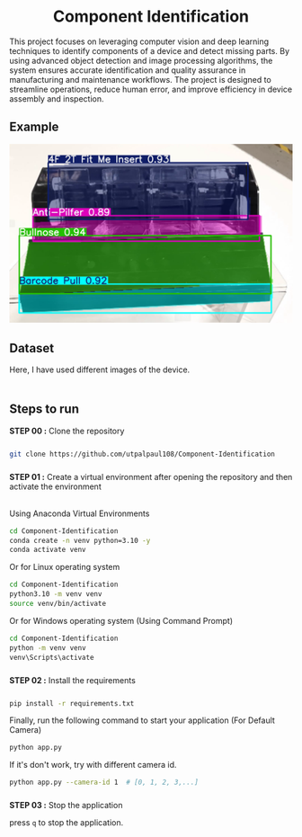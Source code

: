 

# <div align='center'>Component Identification</div>

This project focuses on leveraging computer vision and deep learning techniques to identify components of a device and detect missing parts. By using advanced object detection and image processing algorithms, the system ensures accurate identification and quality assurance in manufacturing and maintenance workflows. The project is designed to streamline operations, reduce human error, and improve efficiency in device assembly and inspection. 

## Example

<img src="examples/example_01.png">

## Dataset

Here, I have used different images of the device.


## <div style="padding-top: 20px"> Steps to run </div>

<div style="padding-bottom:10px"><b>STEP 00 :</b> Clone the repository</div>

```bash
git clone https://github.com/utpalpaul108/Component-Identification
```
<div style="padding-top:10px"><b>STEP 01 :</b> Create a virtual environment after opening the repository and then activate the environment</div><br>

Using Anaconda Virtual Environments

```bash
cd Component-Identification
conda create -n venv python=3.10 -y
conda activate venv
```
Or for Linux operating system

```bash
cd Component-Identification
python3.10 -m venv venv
source venv/bin/activate
```
Or for Windows operating system (Using Command Prompt)

```bash
cd Component-Identification
python -m venv venv
venv\Scripts\activate
```

<div style="padding-top:10px; padding-bottom:10px"><b>STEP 02 :</b> Install the requirements</div>

```bash
pip install -r requirements.txt
```

Finally, run the following command to start your application (For Default Camera)
```bash
python app.py 
```
If it's don't work, try with different camera id.
```bash
python app.py --camera-id 1  # [0, 1, 2, 3,...]
```

<div style="padding-top:10px"><b>STEP 03 :</b> Stop the application</div>

press `q` to stop the application.


